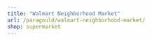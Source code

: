 ```yaml
---
title: "Walmart Neighborhood Market"
url: /paragould/walmart-neighborhood-market/
shop: supermarket
---
```

